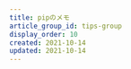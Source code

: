 ```yaml
---
title: pipのメモ
article_group_id: tips-group
display_order: 10
created: 2021-10-14
updated: 2021-10-14
---
```

